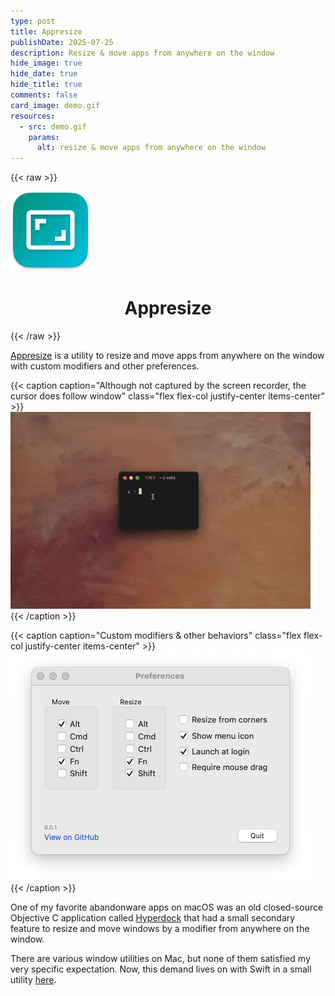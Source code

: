```yaml
---
type: post
title: Appresize
publishDate: 2025-07-25
description: Resize & move apps from anywhere on the window
hide_image: true
hide_date: true
hide_title: true
comments: false
card_image: demo.gif
resources:
  - src: demo.gif
    params:
      alt: resize & move apps from anywhere on the window
---
```


{{< raw >}}

<div class="flex justify-center">
  <img width="128" src="./icon.png" alt="resize" class="my-3" />
</div>

<h1 align="center">Appresize</h1>
{{< /raw >}}

[Appresize](https://github.com/brettinternet/Appresize) is a utility to resize and move apps from anywhere on the window with custom modifiers and other preferences.

{{< caption caption="Although not captured by the screen recorder, the cursor does follow window" class="flex flex-col justify-center items-center" >}}
<img src="./demo.gif" alt="move and resize window from anywhere" />
{{< /caption >}}

{{< caption caption="Custom modifiers & other behaviors" class="flex flex-col justify-center items-center" >}}
<img src="./screenshot.png" alt="window preferences" class="border-none" />
{{< /caption >}}

One of my favorite abandonware apps on macOS was an old closed-source Objective C application called [Hyperdock](https://bahoom.com/hyperdock) that had a small secondary feature to resize and move windows by a modifier from anywhere on the window.

There are various window utilities on Mac, but none of them satisfied my very specific expectation. Now, this demand lives on with Swift in a small utility [here](https://github.com/brettinternet/Appresize).
